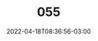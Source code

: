 ---
title: "055"
date: 2022-04-18T08:36:56-03:00
draft: false
autorias: ["Guilherme Vieira"]
plataformas: ["Processing"]
descricao: "Cria uma grade com 528 células, se o indice da celula for um número primo ele fica destacado. O processo ocorre até 100 números primos serem destacados."
autorias_url: ["https://guilhermevieira.info"]
url: "/formas/055"
---